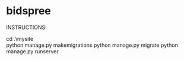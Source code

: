 # bidspree

INSTRUCTIONS:

cd .\mysite\
python manage.py makemigrations
python manage.py migrate
python manage.py runserver

